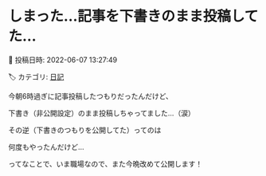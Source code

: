 # しまった…記事を下書きのまま投稿してた…

📅 投稿日時: 2022-06-07 13:27:49

🏷️ カテゴリ: [日記](cc4b5682fb7b8b144980957a978653fb0.md)

今朝6時過ぎに記事投稿したつもりだったんだけど、


下書き（非公開設定）のまま投稿しちゃってました…（涙）





その逆（下書きのつもりを公開してた）ってのは


何度もやったんだけど…





ってなことで、いま職場なので、また今晩改めて公開します！
